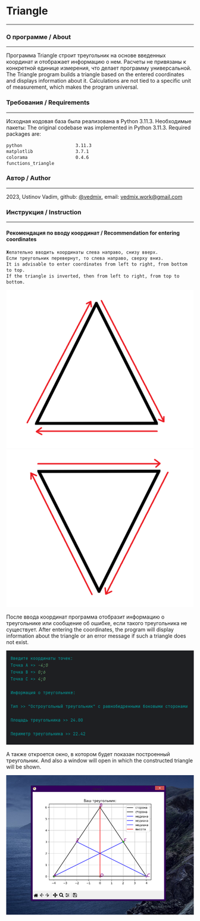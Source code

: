 # Triangle
---
### О программе / About
---
Программа Triangle строит треугольник на основе введенных координат и отображает информацию о нем. Расчеты не привязаны к конкретной единице измерения, что делает программу универсальной. The Triangle program builds a triangle based on the entered coordinates and displays information about it. Calculations are not tied to a specific unit of measurement, which makes the program universal.
### Требования / Requirements
---
Исходная кодовая база была реализована в Python 3.11.3. Необходимые пакеты: The original codebase was implemented in Python 3.11.3. Required packages are:
```
python                    3.11.3
matplotlib                3.7.1
colorama                  0.4.6
functions_triangle
```
### Автор / Author
---
2023, Ustinov Vadim, github: [@vedmix](https://github.com/Vedmix), email: [vedmix.work@gmail.com](vedmix.work@gmail.com)
### Инструкция / Instruction
---
#### Рекомендация по вводу координат / Recommendation for entering coordinates

```
Желательно вводить координаты слева направо, снизу вверх.
Если треугольник перевернут, то слева направо, сверху вниз. 
It is advisable to enter coordinates from left to right, from bottom to top. 
If the triangle is inverted, then from left to right, from top to bottom.
```

![](https://github.com/Vedmix/triangle/blob/master/images/1.png)
![](https://github.com/Vedmix/triangle/blob/master/images/2.png)

После ввода координат программа отобразит информацию о треугольнике или сообщение об ошибке, если такого треугольника не существует. After entering the coordinates, the program will display information about the triangle or an error message if such a triangle does not exist.

![](https://github.com/Vedmix/triangle/blob/master/images/4.PNG)

 А также откроется окно, в котором будет показан построенный треугольник.  And also a window will open in which the constructed triangle will be shown.

![](https://github.com/Vedmix/triangle/blob/master/images/3.PNG)
